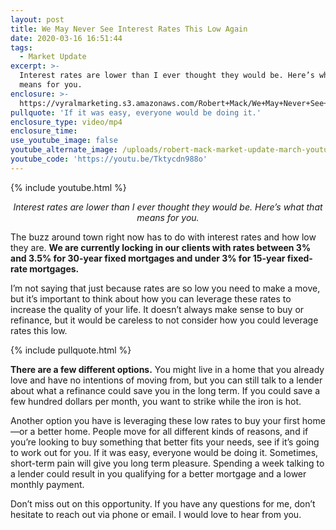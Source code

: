 ```yaml
---
layout: post
title: We May Never See Interest Rates This Low Again
date: 2020-03-16 16:51:44
tags:
  - Market Update
excerpt: >-
  Interest rates are lower than I ever thought they would be. Here’s what that
  means for you.
enclosure: >-
  https://vyralmarketing.s3.amazonaws.com/Robert+Mack/We+May+Never+See+Interest+Rates+This+Low+Again.mp4
pullquote: 'If it was easy, everyone would be doing it.'
enclosure_type: video/mp4
enclosure_time:
use_youtube_image: false
youtube_alternate_image: /uploads/robert-mack-market-update-march-youtube.jpg
youtube_code: 'https://youtu.be/Tktycdn988o'
---
```


{% include youtube.html %}

<p style="text-align: center;"><em>Interest rates are lower than I ever thought they would be. Here’s what that means for you.</em></p>

The buzz around town right now has to do with interest rates and how low they are. **We are currently locking in our clients with rates between 3% and 3.5% for 30-year fixed mortgages and under 3% for 15-year fixed-rate mortgages.**

I’m not saying that just because rates are so low you need to make a move, but it’s important to think about how you can leverage these rates to increase the quality of your life. It doesn’t always make sense to buy or refinance, but it would be careless to not consider how you could leverage rates this low.

{% include pullquote.html %}

**There are a few different options.** You might live in a home that you already love and have no intentions of moving from, but you can still talk to a lender about what a refinance could save you in the long term. If you could save a few hundred dollars per month, you want to strike while the iron is hot.

Another option you have is leveraging these low rates to buy your first home—or a better home. People move for all different kinds of reasons, and if you’re looking to buy something that better fits your needs, see if it’s going to work out for you. If it was easy, everyone would be doing it. Sometimes, short-term pain will give you long term pleasure. Spending a week talking to a lender could result in you qualifying for a better mortgage and a lower monthly payment.

Don’t miss out on this opportunity. If you have any questions for me, don’t hesitate to reach out via phone or email. I would love to hear from you.